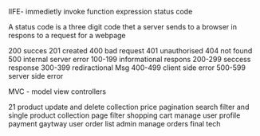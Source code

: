 IIFE- immedietly invoke function expression
status code

A status code is  a three digit code thet a server sends to a browser in respons to a request for a webpage

200 succes
201 created
400 bad request
401 unauthorised
404 not found
500 internal server error
100-199 informational respons
200-299 seccess response
300-399 rediractional Msg 
400-499 client side error
500-599 server side error

MVC - model view controllers



21 product update and delete
collection price pagination
search filter and single product
collection page filter
shopping cart
manage user profile
payment gaytway
user order list 
admin manage orders
final tech